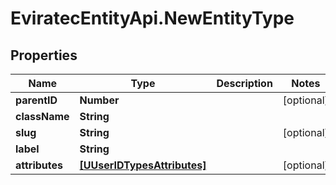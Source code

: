 # EviratecEntityApi.NewEntityType

## Properties
Name | Type | Description | Notes
------------ | ------------- | ------------- | -------------
**parentID** | **Number** |  | [optional] 
**className** | **String** |  | 
**slug** | **String** |  | [optional] 
**label** | **String** |  | 
**attributes** | [**[UUserIDTypesAttributes]**](UUserIDTypesAttributes.md) |  | [optional] 


